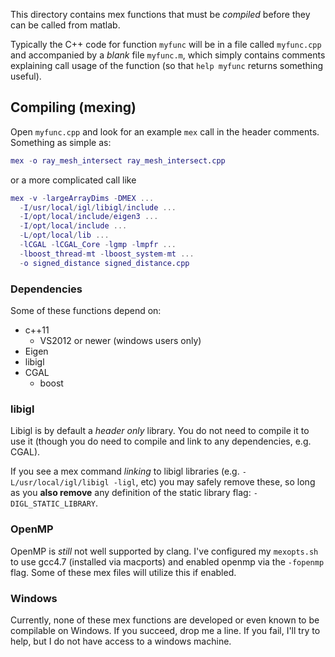 This directory contains mex functions that must be _compiled_ before they can
be called from matlab.

Typically the C++ code for function `myfunc` will be in a file called
`myfunc.cpp` and accompanied by a _blank_ file `myfunc.m`, which simply
contains comments explaining call usage of the function (so that `help myfunc`
returns something useful).

## Compiling (mexing)

Open `myfunc.cpp` and look for an example `mex` call in the header comments.
Something as simple as:

```matlab
mex -o ray_mesh_intersect ray_mesh_intersect.cpp
```

or a more complicated call like 

```matlab
mex -v -largeArrayDims -DMEX ...
  -I/usr/local/igl/libigl/include ...
  -I/opt/local/include/eigen3 ...
  -I/opt/local/include ...
  -L/opt/local/lib ...
  -lCGAL -lCGAL_Core -lgmp -lmpfr ...
  -lboost_thread-mt -lboost_system-mt ...
  -o signed_distance signed_distance.cpp
```

### Dependencies 

Some of these functions depend on:

 - c++11
   - VS2012 or newer (windows users only)
 - Eigen
 - libigl
 - CGAL
   - boost

### libigl

Libigl is by default a _header only_ library. You do not need to compile it to
use it (though you do need to compile and link to any dependencies, e.g. CGAL).

If you see a mex command _linking_ to libigl libraries (e.g.
`-L/usr/local/igl/libigl -ligl`, etc) you may safely remove these, so long as
you **also remove** any definition of the static library flag:
`-DIGL_STATIC_LIBRARY`.


### OpenMP

OpenMP is _still_ not well supported by clang. I've configured my `mexopts.sh`
to use gcc4.7 (installed via macports) and enabled openmp via the `-fopenmp`
flag. Some of these mex files will utilize this if enabled.

### Windows

Currently, none of these mex functions are developed or even known to be
compilable on Windows. If you succeed, drop me a line. If you fail, I'll try to
help, but I do not have access to a windows machine.
